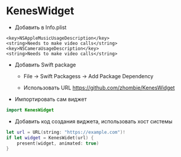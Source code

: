 # KenesWidget

- Добавить в Info.plist

```
<key>NSAppleMusicUsageDescription</key>
<string>Needs to make video calls</string>
<key>NSCameraUsageDescription</key>
<string>Needs to make video calls</string>
```
- Добавить Swift package

  - File -> Swift Packagess -> Add Package Dependency

  - Использовать URL https://github.com/zhombie/KenesWidget

- Импортировать сам виджет 
```swift
import KenesWidget
```

- Добавить код создания виджета, использовать хост системы
```swift
let url = URL(string: "https://example.com")!
if let widget = KenesWidet(url) {
    present(widget, animated: true)
}
```
